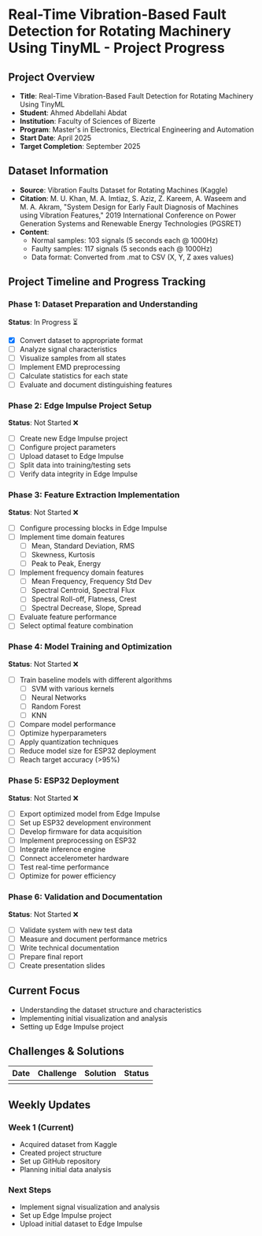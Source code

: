 # Real-Time Vibration-Based Fault Detection for Rotating Machinery Using TinyML - Project Progress

## Project Overview

- **Title**: Real-Time Vibration-Based Fault Detection for Rotating Machinery Using TinyML
- **Student**: Ahmed Abdellahi Abdat
- **Institution**: Faculty of Sciences of Bizerte
- **Program**: Master's in Electronics, Electrical Engineering and Automation
- **Start Date**: April 2025
- **Target Completion**: September 2025

## Dataset Information

- **Source**: Vibration Faults Dataset for Rotating Machines (Kaggle)
- **Citation**: M. U. Khan, M. A. Imtiaz, S. Aziz, Z. Kareem, A. Waseem and M. A. Akram, "System Design for Early Fault Diagnosis of Machines using Vibration Features," 2019 International Conference on Power Generation Systems and Renewable Energy Technologies (PGSRET)
- **Content**:
  - Normal samples: 103 signals (5 seconds each @ 1000Hz)
  - Faulty samples: 117 signals (5 seconds each @ 1000Hz)
  - Data format: Converted from .mat to CSV (X, Y, Z axes values)

## Project Timeline and Progress Tracking

### Phase 1: Dataset Preparation and Understanding

**Status**: In Progress ⏳

- [x] Convert dataset to appropriate format
- [ ] Analyze signal characteristics
- [ ] Visualize samples from all states
- [ ] Implement EMD preprocessing
- [ ] Calculate statistics for each state
- [ ] Evaluate and document distinguishing features

### Phase 2: Edge Impulse Project Setup

**Status**: Not Started ❌

- [ ] Create new Edge Impulse project
- [ ] Configure project parameters
- [ ] Upload dataset to Edge Impulse
- [ ] Split data into training/testing sets
- [ ] Verify data integrity in Edge Impulse

### Phase 3: Feature Extraction Implementation

**Status**: Not Started ❌

- [ ] Configure processing blocks in Edge Impulse
- [ ] Implement time domain features
  - [ ] Mean, Standard Deviation, RMS
  - [ ] Skewness, Kurtosis
  - [ ] Peak to Peak, Energy
- [ ] Implement frequency domain features
  - [ ] Mean Frequency, Frequency Std Dev
  - [ ] Spectral Centroid, Spectral Flux
  - [ ] Spectral Roll-off, Flatness, Crest
  - [ ] Spectral Decrease, Slope, Spread
- [ ] Evaluate feature performance
- [ ] Select optimal feature combination

### Phase 4: Model Training and Optimization

**Status**: Not Started ❌

- [ ] Train baseline models with different algorithms
  - [ ] SVM with various kernels
  - [ ] Neural Networks
  - [ ] Random Forest
  - [ ] KNN
- [ ] Compare model performance
- [ ] Optimize hyperparameters
- [ ] Apply quantization techniques
- [ ] Reduce model size for ESP32 deployment
- [ ] Reach target accuracy (>95%)

### Phase 5: ESP32 Deployment

**Status**: Not Started ❌

- [ ] Export optimized model from Edge Impulse
- [ ] Set up ESP32 development environment
- [ ] Develop firmware for data acquisition
- [ ] Implement preprocessing on ESP32
- [ ] Integrate inference engine
- [ ] Connect accelerometer hardware
- [ ] Test real-time performance
- [ ] Optimize for power efficiency

### Phase 6: Validation and Documentation

**Status**: Not Started ❌

- [ ] Validate system with new test data
- [ ] Measure and document performance metrics
- [ ] Write technical documentation
- [ ] Prepare final report
- [ ] Create presentation slides

## Current Focus

- Understanding the dataset structure and characteristics
- Implementing initial visualization and analysis
- Setting up Edge Impulse project

## Challenges & Solutions

| Date | Challenge | Solution | Status |
| ---- | --------- | -------- | ------ |
|      |           |          |        |

## Weekly Updates

### Week 1 (Current)

- Acquired dataset from Kaggle
- Created project structure
- Set up GitHub repository
- Planning initial data analysis

### Next Steps

- Implement signal visualization and analysis
- Set up Edge Impulse project
- Upload initial dataset to Edge Impulse

